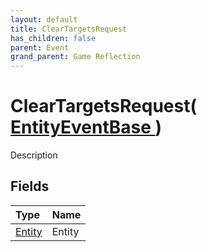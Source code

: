 ```yaml
---
layout: default
title: ClearTargetsRequest
has_children: false
parent: Event
grand_parent: Game Reflection
---
```

# ClearTargetsRequest( [ EntityEventBase ](/riftbreaker-wiki/docs/game-reflection/events/entity_event_base/) )
Description 

## Fields

| Type | Name |
|:----------|:--------------|
| [Entity](/riftbreaker-wiki/docs/game-reflection/classes/entity/) | Entity |

